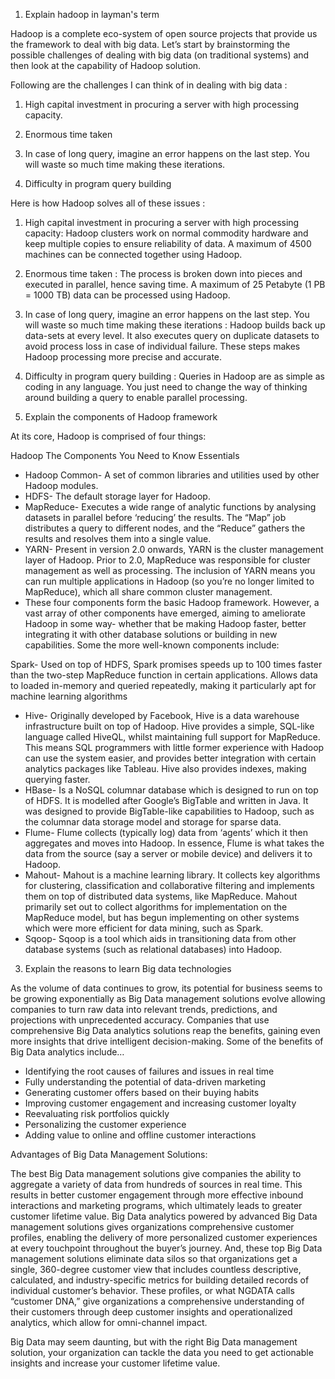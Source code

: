 
1. Explain hadoop in layman's term

Hadoop is a complete eco-system of open source projects that provide us the framework to deal with big data. Let’s start by brainstorming the possible challenges of dealing with big data (on traditional systems) and then look at the capability of Hadoop solution.

Following are the challenges I can think of in dealing with big data :

1. High capital investment in procuring a server with high processing capacity.

2. Enormous time taken

3. In case of long query, imagine an error happens on the last step. You will waste so much time making these iterations.

4. Difficulty in program query building

Here is how Hadoop solves all of these issues :

1. High capital investment in procuring a server with high processing capacity: Hadoop clusters work on normal commodity hardware and keep multiple copies to ensure reliability of data. A maximum of 4500 machines can be connected together using Hadoop.

2. Enormous time taken : The process is broken down into pieces and executed in parallel, hence saving time. A maximum of 25 Petabyte (1 PB = 1000 TB) data can be processed using Hadoop.

3. In case of long query, imagine an error happens on the last step. You will waste so much time making these iterations : Hadoop builds back up data-sets at every level. It also executes query on duplicate datasets to avoid process loss in case of individual failure. These steps makes Hadoop processing more precise and accurate.

4. Difficulty in program query building  : Queries in Hadoop are as simple as coding in any language. You just need to change the way of thinking around building a query to enable parallel processing.


2. Explain the components of Hadoop framework

At its core, Hadoop is comprised of four things:

Hadoop The Components You Need to Know Essentials

- Hadoop Common- A set of common libraries and utilities used by other Hadoop modules.
- HDFS- The default storage layer for Hadoop.
- MapReduce- Executes a wide range of analytic functions by analysing datasets in parallel before ‘reducing’ the results. The “Map” job distributes a query to different nodes, and the “Reduce” gathers the results and resolves them into a single value.
- YARN- Present in version 2.0 onwards, YARN is the cluster management layer of Hadoop. Prior to 2.0, MapReduce was responsible for cluster management as well as processing. The inclusion of YARN means you can run multiple applications in Hadoop (so you’re no longer limited to MapReduce), which all share common cluster management.
- These four components form the basic Hadoop framework. However, a vast array of other components have emerged, aiming to ameliorate Hadoop in some way- whether that be making Hadoop faster, better integrating it with other database solutions or building in new capabilities. Some the more well-known components include:

Spark- Used on top of HDFS, Spark promises speeds up to 100 times faster than the two-step MapReduce function in certain applications. Allows data to loaded in-memory and queried repeatedly, making it particularly apt for machine learning algorithms

- Hive- Originally developed by Facebook, Hive is a data warehouse infrastructure built on top of Hadoop. Hive provides a simple, SQL-like language called HiveQL, whilst maintaining full support for MapReduce. This means SQL programmers with little former experience with Hadoop can use the system easier, and provides better integration with certain analytics packages like Tableau. Hive also provides indexes, making querying faster.
- HBase- Is a NoSQL columnar database which is designed to run on top of HDFS. It is modelled after Google’s BigTable and written in Java. It was designed to provide BigTable-like capabilities to Hadoop, such as the columnar data storage model and storage for sparse data.
- Flume- Flume collects (typically log) data from ‘agents’ which it then aggregates and moves into Hadoop. In essence, Flume is what takes the data from the source (say a server or mobile device) and delivers it to Hadoop.
- Mahout- Mahout is a machine learning library. It collects key algorithms for clustering, classification and collaborative filtering and implements them on top of distributed data systems, like MapReduce. Mahout primarily set out to collect algorithms for implementation on the MapReduce model, but has begun implementing on other systems which were more efficient for data mining, such as Spark.
- Sqoop- Sqoop is a tool which aids in transitioning data from other database systems (such as relational databases) into Hadoop.


3. Explain the reasons to learn Big data technologies

As the volume of data continues to grow, its potential for business seems to be growing exponentially as
Big Data management solutions evolve allowing companies to turn raw data into relevant trends, predictions, 
and projections with unprecedented accuracy. Companies that use comprehensive Big Data analytics solutions reap the benefits, 
gaining even more insights that drive intelligent decision-making. Some of the benefits of Big Data analytics include…

- Identifying the root causes of failures and issues in real time
- Fully understanding the potential of data-driven marketing
- Generating customer offers based on their buying habits
- Improving customer engagement and increasing customer loyalty
- Reevaluating risk portfolios quickly
- Personalizing the customer experience
- Adding value to online and offline customer interactions

Advantages of Big Data Management Solutions:

The best Big Data management solutions give companies the ability to aggregate a variety of data from hundreds of sources in real time. 
This results in better customer engagement through more effective inbound interactions and marketing programs, which ultimately leads to greater customer 
lifetime value. Big Data analytics powered by advanced Big Data management solutions gives organizations comprehensive customer profiles, 
enabling the delivery of more personalized customer experiences at every touchpoint throughout the buyer’s journey.
And, these top Big Data management solutions eliminate data silos so that organizations get a single, 360-degree customer view 
that includes countless descriptive, calculated, 
and industry-specific metrics for building detailed records of individual customer’s behavior. 
These profiles, or what NGDATA calls “customer DNA,” give organizations a comprehensive understanding of their customers through 
deep customer insights and operationalized analytics, which allow for omni-channel impact.

Big Data may seem daunting, but with the right Big Data management solution, your organization can tackle the data you need to get actionable insights and increase your customer lifetime value.
